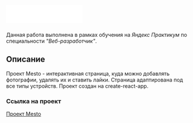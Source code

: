 ## ![Место](./src/images/logo.svg)

Данная работа выполнена в рамках обучения на _Яндекс Практикум_ по специальности _"Веб-разработчик"_.

## Описание

Проект Mesto - интерактивная страница, куда можно добавлять фотографии, удалять их и ставить лайки. Страница адаптирована под все типы устройств.
Проект создан на create-react-app. 

### Ссылка на проект

[Проект Mesto](https://faizovaelmira.github.io/mesto-react)
